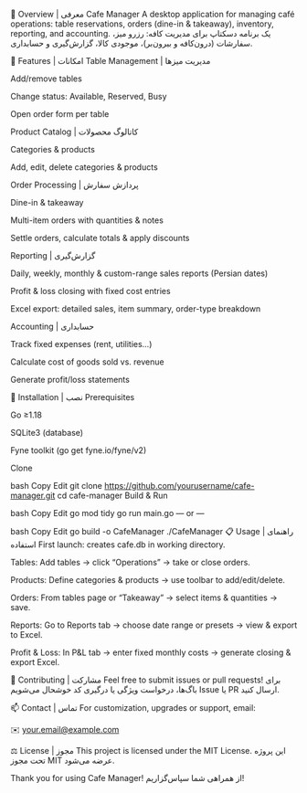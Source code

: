 📌 Overview | معرفی
Cafe Manager
A desktop application for managing café operations: table reservations, orders (dine-in & takeaway), inventory, reporting, and accounting.
یک برنامه دسکتاپ برای مدیریت کافه: رزرو میز، سفارشات (درون‌کافه و بیرون‌بر)، موجودی کالا، گزارش‌گیری و حسابداری.

🌟 Features | امکانات
Table Management | مدیریت میزها

Add/remove tables

Change status: Available, Reserved, Busy

Open order form per table

Product Catalog | کاتالوگ محصولات

Categories & products

Add, edit, delete categories & products

Order Processing | پردازش سفارش

Dine-in & takeaway

Multi-item orders with quantities & notes

Settle orders, calculate totals & apply discounts

Reporting | گزارش‌گیری

Daily, weekly, monthly & custom-range sales reports (Persian dates)

Profit & loss closing with fixed cost entries

Excel export: detailed sales, item summary, order-type breakdown

Accounting | حسابداری

Track fixed expenses (rent, utilities…)

Calculate cost of goods sold vs. revenue

Generate profit/loss statements

🚀 Installation | نصب
Prerequisites

Go ≥1.18

SQLite3 (database)

Fyne toolkit (go get fyne.io/fyne/v2)

Clone

bash
Copy
Edit
git clone https://github.com/yourusername/cafe-manager.git
cd cafe-manager
Build & Run

bash
Copy
Edit
go mod tidy
go run main.go
— or —

bash
Copy
Edit
go build -o CafeManager
./CafeManager
📋 Usage | راهنمای استفاده
First launch: creates cafe.db in working directory.

Tables: Add tables → click “Operations” → take or close orders.

Products: Define categories & products → use toolbar to add/edit/delete.

Orders: From tables page or “Takeaway” → select items & quantities → save.

Reports: Go to Reports tab → choose date range or presets → view & export to Excel.

Profit & Loss: In P&L tab → enter fixed monthly costs → generate closing & export Excel.

🤝 Contributing | مشارکت
Feel free to submit issues or pull requests!
برای باگ‌ها، درخواست ویژگی یا درگیری کد خوشحال می‌شویم Issue یا PR ارسال کنید.

📫 Contact | تماس
For customization, upgrades or support, email:

✉️ your.email@example.com

⚖️ License | مجوز
This project is licensed under the MIT License.
این پروژه تحت مجوز MIT عرضه می‌شود.

Thank you for using Cafe Manager!
از همراهی شما سپاس‌گزاریم!
